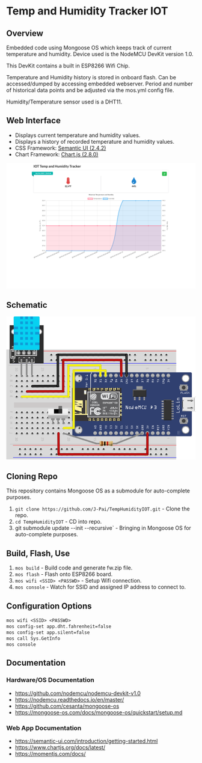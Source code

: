 # Temp and Humidity Tracker IOT

## Overview
Embedded code using Mongoose OS which keeps track of current temperature and humidity. Device used is the NodeMCU DevKit version 1.0.

This DevKit contains a built in ESP8266 Wifi Chip.

Temperature and Humidity history is stored in onboard flash. Can be accessed/dumped by accessing embedded webserver. Period and number of historical data points and be adjusted via the mos.yml config file.

Humidity/Temperature sensor used is a DHT11.

## Web Interface
- Displays current temperature and humidity values.
- Displays a history of recorded temperature and humidity values.
- CSS Framework: [Semantic UI (2.4.2)](https://semantic-ui.com/)
- Chart Framework: [Chart.js (2.8.0)](https://www.chartjs.org/)

![Interface](.md/IOT_Interface.png)

## Schematic
![Schematic](.md/TempHumidityIOT_bb.svg)

## Cloning Repo
This repository contains Mongoose OS as a submodule for auto-complete purposes.
1) `git clone https://github.com/J-Pai/TempHumidityIOT.git` - Clone the repo.
2) `cd TempHumidityIOT` - CD into repo.
3) git submodule update --init --recursive` - Bringing in Mongoose OS for auto-complete purposes.

## Build, Flash, Use
1) `mos build` - Build code and generate fw.zip file.
2) `mos flash` - Flash onto ESP8266 board.
3) `mos wifi <SSID> <PASSWD>` - Setup Wifi connection.
4) `mos console` - Watch for SSID and assigned IP address to connect to.

## Configuration Options
```
mos wifi <SSID> <PASSWD>
mos config-set app.dht.fahrenheit=false
mos config-set app.silent=false
mos call Sys.GetInfo
mos console
```

## Documentation
### Hardware/OS Documentation
- https://github.com/nodemcu/nodemcu-devkit-v1.0
- https://nodemcu.readthedocs.io/en/master/
- https://github.com/cesanta/mongoose-os
- https://mongoose-os.com/docs/mongoose-os/quickstart/setup.md
### Web App Documentation
- https://semantic-ui.com/introduction/getting-started.html
- https://www.chartjs.org/docs/latest/
- https://momentjs.com/docs/
